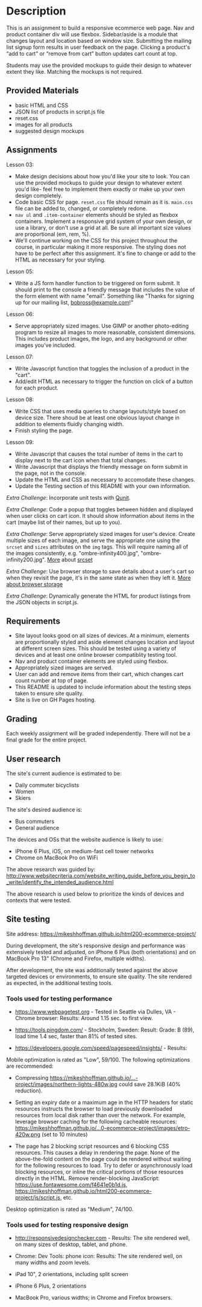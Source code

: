 # Description

This is an assignment to build a responsive ecommerce web page. Nav and product container div will use flexbox. Sidebar/aside is a module that changes layout and location based on window size. Submitting the mailing list signup form results in user feedback on the page. Clicking a product's “add to cart” or “remove from cart” button updates cart count at top.

Students may use the provided mockups to guide their design to whatever extent they like. Matching the mockups is not required.

## Provided Materials

  - basic HTML and CSS
  - JSON list of products in script.js file
  - reset.css
  - images for all products
  - suggested design mockups

## Assignments

Lesson 03:

  - Make design decisions about how you'd like your site to look. You can use the provided mockups to guide your design to whatever extent you'd like- feel free to implement them exactly or make up your own design completely.
  - Code basic CSS for page. `reset.css` file should remain as it is. `main.css` file can be added to, changed, or completely redone.
  - `nav ul` and `.item-container` elements should be styled as flexbox containers. Implement a responsive grid system of your own design, or use a library, or don't use a grid at all. Be sure all important size values are proportional (em, rem, %).
  - We'll continue working on the CSS for this project throughout the course, in particular making it more responsive. The styling does not have to be perfect after this assignment. It's fine to change or add to the HTML as necessary for your styling.

Lesson 05:

  - Write a JS form handler function to be triggered on form submit. It should print to the console a friendly message that includes the value of the form element with name "email". Something like "Thanks for signing up for our mailing list, bobross@example.com!"

Lesson 06:

  - Serve appropriately sized images. Use GIMP or another photo-editing program to resize all images to more reasonable, consistent dimensions. This includes product images, the logo, and any background or other images you've included.

Lesson 07:

  - Write Javascript function that toggles the inclusion of a product in the "cart".
  - Add/edit HTML as necessary to trigger the function on click of a button for each product.

Lesson 08:

  - Write CSS that uses media queries to change layouts/style based on device size. There shoud be at least one obvious layout change in addition to elements fluidly changing width.
  - Finish styling the page.

Lesson 09:

  - Write Javascript that causes the total number of items in the cart to display next to the cart icon when that total changes.
  - Write Javascript that displays the friendly message on form submit in the page, not in the console.
  - Update the HTML and CSS as necessary to accomodate these changes.
  - Update the Testing section of this README with your own information.

*Extra Challenge*: Incorporate unit tests with [Qunit](https://qunitjs.com/).

*Extra Challenge*: Code a popup that toggles between hidden and displayed when user clicks on cart icon. It should show information about items in the cart (maybe list of their names, but up to you).

*Extra Challenge*: Serve appropriately sized images for user's device. Create multiple sizes of each image, and serve the appropriate one using the `srcset` and `sizes` attributes on the `img` tags. This will require naming all of the images consistently, e.g. "ombre-infinity400.jpg", "ombre-infinity200.jpg". [More](https://css-tricks.com/responsive-images-youre-just-changing-resolutions-use-srcset/) about [srcset](https://developer.mozilla.org/en-US/docs/Web/HTML/Element/img)

*Extra Challenge*: Use browser storage to save details about a user's cart so when they revisit the page, it's in the same state as when they left it. [More about browser storage](https://www.w3schools.com/html/html5_webstorage.asp)

*Extra Challenge*: Dynamically generate the HTML for product listings from the JSON objects in script.js.

## Requirements

  - Site layout looks good on all sizes of devices. At a minimum, elements are proportionally styled and aside element changes location and layout at different screen sizes. This should be tested using a variety of devices and at least one online browser compatiblity testing tool.
  - Nav and product container elements are styled using flexbox.
  - Appropriately sized images are served.
  - User can add and remove items from their cart, which changes cart count number at top of page.
  - This README is updated to include information about the testing steps taken to ensure site quality.
  - Site is live on GH Pages hosting.

## Grading
Each weekly assignment will be graded independently. There will not be a final grade for the entire project.


## User research

The site's current audience is estimated to be:
*  Daily commuter bicyclists
*  Women
*  Skiers

The site's desired audience is:
*  Bus commuters
*  General audience

The devices and OSs that the website audience is likely to use:
*  iPhone 6 Plus, iOS, on medium-fast cell tower networks
*  Chrome on MacBook Pro on WiFi

The above research was guided by:
<http://www.websitecriteria.com/website_writing_guide_before_you_begin_to_write/identify_the_intended_audience.html>

The above research is used below to prioritize the kinds of devices and contexts that were tested.


## Site testing

Site address: 
<https://mikeshhoffman.github.io/html200-ecommerce-project/>

During development, the site's responsive design and performance was extensively tested and adjusted, on iPhone 6 Plus (both orientations) and on MacBook Pro 13" (Chrome and Firefox, multiple widths).

After development, the site was additionally tested against the above targeted devices or environments, to ensure site quality.
The site rendered as expected, in the additional testing tools.


### Tools used for testing performance

*  <https://www.webpagetest.org> - Tested in Seattle via  Dulles, VA - Chrome browser: Results: Around 1.15 sec. to first view.

*  <https://tools.pingdom.com/> - Stockholm, Sweden: Result: Grade: B (89), load time 1.4 sec, faster than 81% of tested sites.

*  <https://developers.google.com/speed/pagespeed/insights/> - Results: 

Mobile optimization is rated as "Low", 59/100.  The following optimizations are recommended:

   *  Compressing https://mikeshhoffman.github.io/…-project/images/northern-lights-480w.jpg could save 28.1KiB (40% reduction).

   *  Setting an expiry date or a maximum age in the HTTP headers for static resources instructs the browser to load previously downloaded 
      resources from local disk rather than over the network.
      For example, leverage browser caching for the following cacheable resources:
      https://mikeshhoffman.github.io/…0-ecommerce-project/images/etro-420w.png (set to 10 minutes)

   *  The page has 2 blocking script resources and 6 blocking CSS resources. This causes a delay in rendering the page.
      None of the above-the-fold content on the page could be rendered without waiting for the following resources to load.
      Try to defer or asynchronously load blocking resources, or inline the critical portions of those resources directly in the HTML.
      Remove render-blocking JavaScript:
      https://use.fontawesome.com/f4641e0b1d.js, 
      https://mikeshhoffman.github.io/html200-ecommerce-project/js/script.js, etc.

Desktop optimization is rated as "Medium", 74/100.  


### Tools used for testing responsive design

*  <http://responsivedesignchecker.com> - Results: The site rendered well, on many sizes of desktop, tablet, and phone.

*  Chrome: Dev Tools: phone icon: Results: The site rendered well, on many widths and zoom levels.

*  iPad 10", 2 orientations, including split screen

*  iPhone 6 Plus, 2 orientations

*  MacBook Pro, various widths; in Chrome and Firefox browsers.